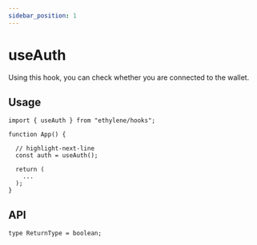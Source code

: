 ```yaml
---
sidebar_position: 1
---
```


# useAuth

Using this hook, you can check whether you are connected to the wallet.

## Usage

```tsx
import { useAuth } from "ethylene/hooks";

function App() {

  // highlight-next-line
  const auth = useAuth();

  return (
    ...
  );
}
```

## API

```tsx
type ReturnType = boolean;
```
